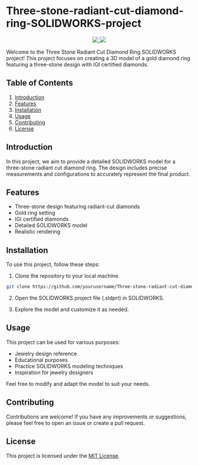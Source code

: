 # Three-stone-radiant-cut-diamond-ring-SOLIDWORKS-project

<div style="text-align: center;">
  <a href="https://www.youtube.com/watch?v=POwPjv-OPl4">
    <img src="https://media.giphy.com/media/v1.Y2lkPTc5MGI3NjExOHBodHprZnM1YWtmcWJvY2lkdTZ1eGlydGx3eWgxc3J0amxlMnJsMSZlcD12MV9pbnRlcm5hbF9naWZfYnlfaWQmY3Q9Zw/Z7Yzg1CCFRFKFJNSIX/giphy.gif" style="display: inline-block;">
  </a>
  <a href="https://grabcad.com/library/three-stone-radiant-cut-diamond-ring-solidworks-project-1">
    <img src="https://i.ibb.co/rG8YpSx/Grab-CAD-post.png" style="display: inline-block;">
  </a>
</div>

Welcome to the Three Stone Radiant Cut Diamond Ring SOLIDWORKS project! This project focuses on creating a 3D model of a gold diamond ring featuring a three-stone design with IGI certified diamonds.

## Table of Contents

1. [Introduction](#introduction)
2. [Features](#features)
3. [Installation](#installation)
4. [Usage](#usage)
5. [Contributing](#contributing)
6. [License](#license)

## Introduction

In this project, we aim to provide a detailed SOLIDWORKS model for a three-stone radiant cut diamond ring. The design includes precise measurements and configurations to accurately represent the final product.

## Features

- Three-stone design featuring radiant-cut diamonds
- Gold ring setting
- IGI certified diamonds
- Detailed SOLIDWORKS model
- Realistic rendering

## Installation

To use this project, follow these steps:

1. Clone the repository to your local machine.

```bash
git clone https://github.com/yourusername/Three-stone-radiant-cut-diamond-ring-SOLIDWORKS-project.git
 ```
 
2. Open the SOLIDWORKS project file (.sldprt) in SOLIDWORKS.

3. Explore the model and customize it as needed.

## Usage

This project can be used for various purposes:

- Jewelry design reference
- Educational purposes
- Practice SOLIDWORKS modeling techniques
- Inspiration for jewelry designers

Feel free to modify and adapt the model to suit your needs.

## Contributing

Contributions are welcome! If you have any improvements or suggestions, please feel free to open an issue or create a pull request.

## License

This project is licensed under the [MIT License](LICENSE).
